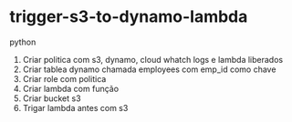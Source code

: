 # trigger-s3-to-dynamo-lambda
python

1. Criar politica com s3, dynamo, cloud whatch logs e lambda liberados <br>
2. Criar tablea dynamo chamada employees com emp_id como chave
3. Criar role com politica <br>
4. Criar lambda com função <br>
5. Criar bucket s3 <br>
6. Trigar lambda antes com s3 <br>
